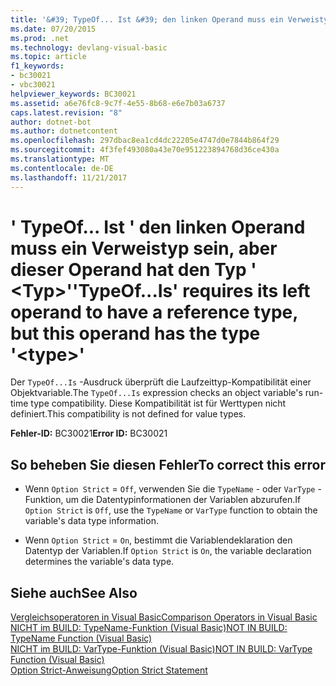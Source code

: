 ```yaml
---
title: '&#39; TypeOf... Ist &#39; den linken Operand muss ein Verweistyp sein, aber dieser Operand hat den Typ &#39; &lt;Typ&gt;&#39;'
ms.date: 07/20/2015
ms.prod: .net
ms.technology: devlang-visual-basic
ms.topic: article
f1_keywords:
- bc30021
- vbc30021
helpviewer_keywords: BC30021
ms.assetid: a6e76fc8-9c7f-4e55-8b68-e6e7b03a6737
caps.latest.revision: "8"
author: dotnet-bot
ms.author: dotnetcontent
ms.openlocfilehash: 297dbac8ea1cd4dc22205e4747d0e7844b864f29
ms.sourcegitcommit: 4f3fef493080a43e70e951223894768d36ce430a
ms.translationtype: MT
ms.contentlocale: de-DE
ms.lasthandoff: 11/21/2017
---
```

# <a name="39typeofis39-requires-its-left-operand-to-have-a-reference-type-but-this-operand-has-the-type-39lttypegt39"></a><span data-ttu-id="ca7cf-102">&#39; TypeOf... Ist &#39; den linken Operand muss ein Verweistyp sein, aber dieser Operand hat den Typ &#39; &lt;Typ&gt;&#39;</span><span class="sxs-lookup"><span data-stu-id="ca7cf-102">&#39;TypeOf...Is&#39; requires its left operand to have a reference type, but this operand has the type &#39;&lt;type&gt;&#39;</span></span>
<span data-ttu-id="ca7cf-103">Der `TypeOf...Is` -Ausdruck überprüft die Laufzeittyp-Kompatibilität einer Objektvariable.</span><span class="sxs-lookup"><span data-stu-id="ca7cf-103">The `TypeOf...Is` expression checks an object variable's run-time type compatibility.</span></span> <span data-ttu-id="ca7cf-104">Diese Kompatibilität ist für Werttypen nicht definiert.</span><span class="sxs-lookup"><span data-stu-id="ca7cf-104">This compatibility is not defined for value types.</span></span>  
  
 <span data-ttu-id="ca7cf-105">**Fehler-ID:** BC30021</span><span class="sxs-lookup"><span data-stu-id="ca7cf-105">**Error ID:** BC30021</span></span>  
  
## <a name="to-correct-this-error"></a><span data-ttu-id="ca7cf-106">So beheben Sie diesen Fehler</span><span class="sxs-lookup"><span data-stu-id="ca7cf-106">To correct this error</span></span>  
  
-   <span data-ttu-id="ca7cf-107">Wenn `Option Strict` = `Off`, verwenden Sie die `TypeName` - oder `VarType` -Funktion, um die Datentypinformationen der Variablen abzurufen.</span><span class="sxs-lookup"><span data-stu-id="ca7cf-107">If `Option Strict` is `Off`, use the `TypeName` or `VarType` function to obtain the variable's data type information.</span></span>  
  
-   <span data-ttu-id="ca7cf-108">Wenn `Option Strict` = `On`, bestimmt die Variablendeklaration den Datentyp der Variablen.</span><span class="sxs-lookup"><span data-stu-id="ca7cf-108">If `Option Strict` is `On`, the variable declaration determines the variable's data type.</span></span>  
  
## <a name="see-also"></a><span data-ttu-id="ca7cf-109">Siehe auch</span><span class="sxs-lookup"><span data-stu-id="ca7cf-109">See Also</span></span>  
 [<span data-ttu-id="ca7cf-110">Vergleichsoperatoren in Visual Basic</span><span class="sxs-lookup"><span data-stu-id="ca7cf-110">Comparison Operators in Visual Basic</span></span>](../../visual-basic/programming-guide/language-features/operators-and-expressions/comparison-operators.md)  
 [<span data-ttu-id="ca7cf-111">NICHT im BUILD: TypeName-Funktion (Visual Basic)</span><span class="sxs-lookup"><span data-stu-id="ca7cf-111">NOT IN BUILD: TypeName Function (Visual Basic)</span></span>](http://msdn.microsoft.com/en-us/6197bc6c-e8a6-4711-883c-0c95e94e272c)  
 [<span data-ttu-id="ca7cf-112">NICHT im BUILD: VarType-Funktion (Visual Basic)</span><span class="sxs-lookup"><span data-stu-id="ca7cf-112">NOT IN BUILD: VarType Function (Visual Basic)</span></span>](http://msdn.microsoft.com/en-us/e820b6fc-faa6-4de4-836a-0466032dc190)  
 [<span data-ttu-id="ca7cf-113">Option Strict-Anweisung</span><span class="sxs-lookup"><span data-stu-id="ca7cf-113">Option Strict Statement</span></span>](../../visual-basic/language-reference/statements/option-strict-statement.md)

